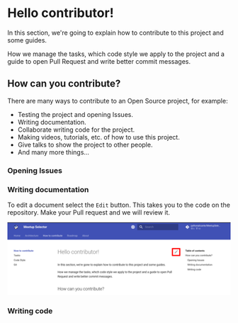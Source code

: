 # Hello contributor!

In this section, we're going to explain how to contribute to this project and some guides.

How we manage the tasks, which code style we apply to the project and a guide to open Pull Request and write better commit messages.


## How can you contribute?

There are many ways to contribute to an Open Source project, for example:

* Testing the project and opening Issues.
* Writing documentation.
* Collaborate writing code for the project.
* Making videos, tutorials, etc. of how to use this project.
* Give talks to show the project to other people.
* And many more things...


### Opening Issues

### Writing documentation

To edit a document select the `Edit` button. This takes you to the code on the repository. Make your Pull request and we will review it.

![edit_button_documentation](../img/edit_documentation.png)

### Writing code


